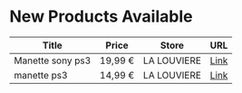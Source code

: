 # New Products Available

| Title | Price | Store | URL |
|---|---|---|---|
| Manette sony  ps3 | 19,99 € | LA LOUVIERE | [Link](https://www.cashconverters.be/fr/accessoires-jeux-video/819905-manette-sony-ps3.html) |
| manette ps3 | 14,99 € | LA LOUVIERE | [Link](https://www.cashconverters.be/fr/accessoires-jeux-video/820060-manette-ps3.html) |
